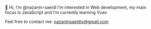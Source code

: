 👋 Hi, I’m @nazanin-saeidi
I’m interested in Web development, my main focus is JavaScript
and I’m currently learning Vuex

Feel free to contact me: nazaninsaeidiv@gmail.com

<!---
nazanin-saeidi/nazanin-saeidi is a ✨ special ✨ repository because its `README.md` (this file) appears on your GitHub profile.
You can click the Preview link to take a look at your changes.
--->
